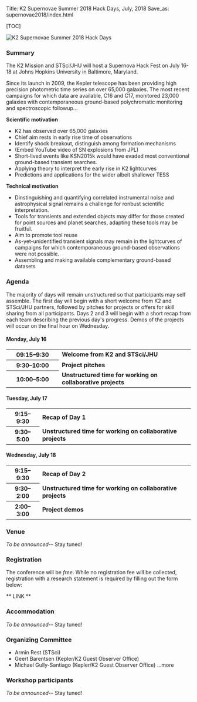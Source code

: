 Title: K2 Supernovae Summer 2018 Hack Days, July, 2018
Save_as: supernovae2018/index.html

[TOC]

<img class="img-responsive" style="max-width:60%;" src="../images/k2/k2-c17-field.png" alt="K2 Supernovae Summer 2018 Hack Days">

### Summary

The K2 Mission and STSci/JHU will host a Supernova Hack Fest on July 16-18 at Johns Hopkins University in Baltimore, Maryland.

Since its launch in 2009, the Kepler telescope has been providing high precision photometric time series on over 65,000 galaxies.  The most recent campaigns for which data are available, C16 and C17, monitored 23,000 galaxies with contemporaneous ground-based polychromatic monitoring and spectroscopic followup...

**Scientific motivation**  

- K2 has observed over 65,000 galaxies
- Chief aim rests in early rise time of observations
- Identify shock breakout, distinguish among formation mechanisms
- (Embed YouTube video of SN explosions from JPL)
- Short-lived events like KSN2015k would have evaded most conventional ground-based transient searches.
- Applying theory to interpret the early rise in K2 lightcurves
- Predictions and applications for the wider albeit shallower TESS


**Technical motivation**  

- Dinstinguishing and quantifying correlated instrumental noise and astrophysical signal remains a challenge for ronbust scientific interpretation.
- Tools for transients and extended objects may differ for those created for point sources and planet searches, adapting these tools may be fruitful.
- Aim to promote tool reuse
- As-yet-unidentified transient signals may remain in the lightcurves of campaigns for which contemporaneous ground-based observations were not possible.
- Assembling and making available complementary ground-based datasets



### Agenda

The majority of days will remain unstructured so that participants may self assemble.  The first day will begin with a short welcome from K2 and STSci/JHU partners, followed by pitches for projects or offers for skill sharing from all participants.  Days 2 and 3 will begin with a short recap from each team describing the previous day's progress.  Demos of the projects will occur on the final hour on Wednesday.

<h4 style="font-weight: bold;">Monday, July 16</h4>

<div class="row">
<div class="col-sm-12 col-md-10">
<table class="table table-striped table-hover">
  <tr>
    <th style="min-width:8em;"><b>09:15–9:30</b></th>
    <td>
        <b>Welcome from K2 and STSci/JHU</b>
    </td>
  </tr>
  <tr>
    <th><b>9:30–10:00</b></th>
    <td>
        <b>Project pitches</b><br/>
    </td>
  </tr>
  <tr>
    <th><b>10:00–5:00</b></th>
    <td>
        <b>Unstructured time for working on collaborative projects</b><br/>
    </td>
  </tr>
</table>
</div>
</div>


<h4 style="font-weight: bold;">Tuesday, July 17</h4>

<div class="row">
<div class="col-sm-12 col-md-10">
<table class="table table-striped table-hover">
  <tr>
    <th><b>9:15–9:30</b></th>
    <td>
        <b>Recap of Day 1</b><br/>
    </td>
  </tr>
  <tr>
    <th><b>9:30–5:00</b></th>
    <td>
        <b>Unstructured time for working on collaborative projects</b><br/>
    </td>
  </tr>
</table>
</div>
</div>


<h4 style="font-weight: bold;">Wednesday, July 18</h4>

<div class="row">
<div class="col-sm-12 col-md-10">
<table class="table table-striped table-hover">
  <tr>
    <th><b>9:15–9:30</b></th>
    <td>
        <b>Recap of Day 2</b><br/>
    </td>
  </tr>
  <tr>
    <th><b>9:30–2:00</b></th>
    <td>
        <b>Unstructured time for working on collaborative projects</b><br/>
    </td>
  </tr>
  <tr>
    <th><b>2:00–3:00</b></th>
    <td>
        <b>Project demos</b><br/>
    </td>
  </tr>
</table>
</div>
</div>


### Venue

*To be announced*-- Stay tuned!

### Registration

The conference will be *free*.  While no registration fee will be collected, registration with a research statement is required by filling out the form below:

** LINK **

### Accommodation

*To be announced*-- Stay tuned!

### Organizing Committee

* Armin Rest (STSci)
* Geert Barentsen (Kepler/K2 Guest Observer Office)
* Michael Gully-Santiago (Kepler/K2 Guest Observer Office)
...more

### Workshop participants

*To be announced*-- Stay tuned!
